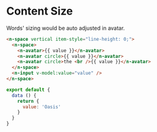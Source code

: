 # Content Size

Words' sizing would be auto adjusted in avatar.

```html
<n-space vertical item-style="line-height: 0;">
  <n-space>
    <n-avatar>{{ value }}</n-avatar>
    <n-avatar circle>{{ value }}</n-avatar>
    <n-avatar circle>the <br />{{ value }}</n-avatar>
  </n-space>
  <n-input v-model:value="value" />
</n-space>
```

```js
export default {
  data () {
    return {
      value: 'Oasis'
    }
  }
}
```
